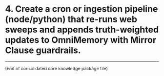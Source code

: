 # 4. Create a cron or ingestion pipeline (node/python) that re-runs web sweeps and appends truth-weighted updates to OmniMemory with Mirror Clause guardrails.


--------------------------------------------------------------------------------

(End of consolidated core knowledge package file)

